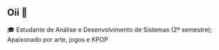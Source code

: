 ## Oii 👋
🎓 Estudante de Análise e Desenvolvimento de Sistemas (2º semestre); Apaixonado por arte, jogos e KPOP
